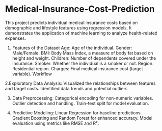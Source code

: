 # Medical-Insurance-Cost-Prediction
This project predicts individual medical insurance costs based on demographic and lifestyle features using regression models. It demonstrates the application of machine learning to analyze health-related expenses.

1. Features of the Dataset
Age: Age of the individual.
Gender: Male/Female.
BMI: Body Mass Index, a measure of body fat based on height and weight.
Children: Number of dependents covered under the insurance.
Smoker: Whether the individual is a smoker or not.
Region: Residential region.
Charges: Final medical insurance cost (target variable).
Workflow

2.Exploratory Data Analysis:
Visualized the relationships between features and target costs.
Identified data trends and potential outliers.

3. Data Preprocessing:
Categorical encoding for non-numeric variables.
Outlier detection and handling.
Train-test split for model evaluation.

4. Predictive Modeling:
Linear Regression for baseline predictions.
Gradient Boosting and Random Forest for enhanced accuracy.
Model evaluation using metrics like RMSE and R².
